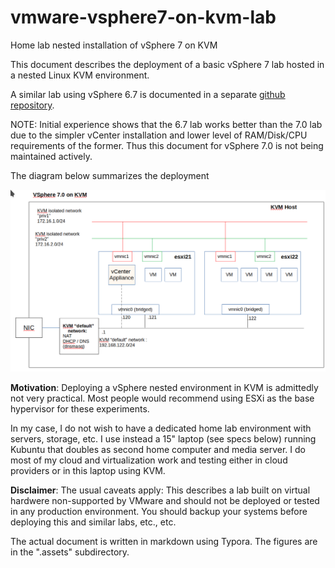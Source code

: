 # vmware-vsphere7-on-kvm-lab
Home lab nested installation of vSphere 7 on KVM

This document describes the deployment of a basic vSphere  7  lab hosted in a nested  Linux KVM environment.

A similar lab using vSphere 6.7 is documented in a separate [github repository](https://github.com/rpgd60/vmware-vsphere6.7-on-kvm-lab).

NOTE: Initial experience shows that the 6.7 lab works better than the 7.0 lab due to the simpler vCenter installation and lower level of RAM/Disk/CPU requirements of the former.  Thus this document for vSphere 7.0 is not being maintained actively.

The diagram below summarizes the deployment

<img src="README.assets/Deployment diagram vSphere 7.0.png" alt="Deployment Diagram - vSphere 7.0" style="zoom:75%;" />

**Motivation**:  Deploying a vSphere nested environment in KVM is admittedly not very practical.   Most people would recommend using ESXi as the base hypervisor for these experiments.   

In my case, I do not wish to have a dedicated home lab environment with servers, storage, etc.   I use instead  a 15" laptop (see specs below) running Kubuntu  that doubles as  second home computer and media server.  I do most of my cloud and virtualization work and testing either in cloud providers or in this laptop using KVM.

**Disclaimer**: The usual caveats apply:  This describes a lab built on virtual hardwere non-supported by VMware and should not be deployed or tested in any production environment.   You should backup your systems before deploying this and similar labs, etc., etc. 

The actual document is written in markdown using Typora.  The figures are in the ".assets" subdirectory.
